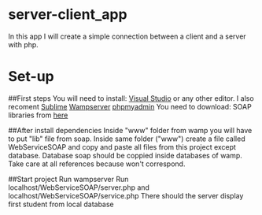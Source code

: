 # server-client_app
 In this app I will create a simple connection between a client and a server with php.
 
# Set-up
 ##First steps
	You will need to install:
	[Visual Studio](https://visualstudio.microsoft.com/) or any other editor. I also recoment [Sublime](https://www.sublimetext.com/)
	[Wampserver](https://sourceforge.net/projects/wampserver/)
	[phpmyadmin](https://sourceforge.net/projects/phpmyadmin/)
	You need to download:
	SOAP libraries from [here](https://sourceforge.net/projects/nusoap/)
	
 ##After install dependencies
	Inside "www" folder from wamp you will have to put "lib" file from soap.
	Inside same folder ("www") create a file called WebServiceSOAP and copy and paste all files from this project except database.
	Database soap should be coppied inside databases of wamp.
	Take care at all references because won't correspond.
	
 ##Start project
	Run wampserver 
	Run localhost/WebServiceSOAP/server.php and localhost/WebServiceSOAP/service.php
	There should the server display first student from local database
	
 
